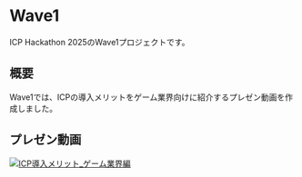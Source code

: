 # Wave1
ICP Hackathon 2025のWave1プロジェクトです。

## 概要
Wave1では、ICPの導入メリットをゲーム業界向けに紹介するプレゼン動画を作成しました。

## プレゼン動画
[![ICP導入メリット_ゲーム業界編](https://youtu.be/s38NRSW64vw/0.jpg)](https://youtu.be/s38NRSW64vw)
